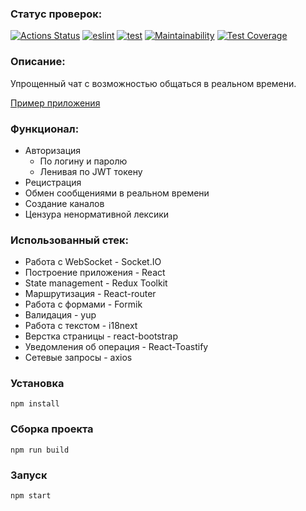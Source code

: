 ### Статус проверок:
[![Actions Status](https://github.com/Timurkazan99/frontend-project-lvl4/workflows/hexlet-check/badge.svg)](https://github.com/Timurkazan99/frontend-project-lvl4/actions)
[![eslint](https://github.com/Timurkazan99/frontend-project-lvl4/actions/workflows/eslint.yml/badge.svg)](https://github.com/Timurkazan99/frontend-project-lvl4/actions/workflows/eslint.yml)
[![test](https://github.com/Timurkazan99/frontend-project-lvl4/actions/workflows/test.yml/badge.svg)](https://github.com/Timurkazan99/frontend-project-lvl4/actions/workflows/test.yml)
[![Maintainability](https://api.codeclimate.com/v1/badges/154430771f9371c794f0/maintainability)](https://codeclimate.com/github/Timurkazan99/frontend-project-lvl4/maintainability)
[![Test Coverage](https://api.codeclimate.com/v1/badges/154430771f9371c794f0/test_coverage)](https://codeclimate.com/github/Timurkazan99/frontend-project-lvl4/test_coverage)

### Описание:
Упрощенный чат с возможностью общаться в реальном времени.

[Пример приложения](http://ovz1.j66826829.wmekm.vps.myjino.ru/chat/)

### Функционал:

- Авторизация
  - По логину и паролю
  - Ленивая по JWT токену
- Рецистрация
- Обмен сообщениями в реальном времени
- Создание каналов
- Цензура ненормативной лексики

### Использованный стек:
- Работа с WebSocket - Socket.IO
- Построение приложения - React
- State management - Redux Toolkit
- Маршрутизация - React-router
- Работа с формами - Formik
- Валидация - yup
- Работа с текстом - i18next
- Верстка страницы - react-bootstrap
- Уведомления об операция - React-Toastify
- Сетевые запросы - axios

### Установка
`npm install`

### Сборка проекта
`npm run build`

### Запуск
`npm start`